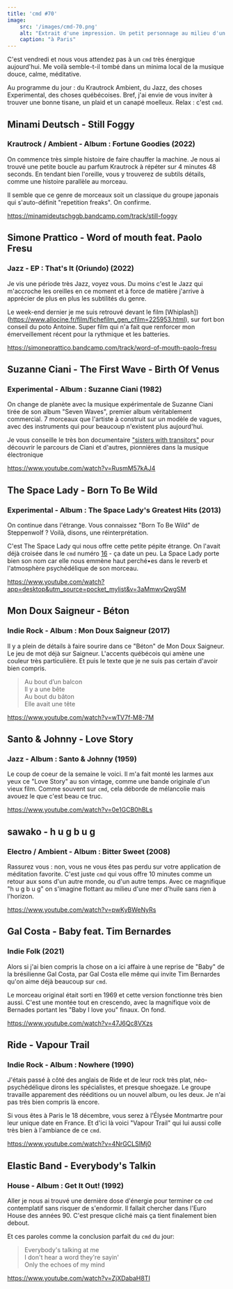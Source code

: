 ```yaml
---
title: 'cmd #70'
image:
    src: '/images/cmd-70.png'
    alt: "Extrait d'une impression. Un petit personnage au milieu d'un fond rouge"
    caption: "à Paris"
---
```


C'est vendredi et nous vous attendez pas à un `cmd` très énergique aujourd'hui.
Me voilà semble-t-il tombé dans un minima local de la musique douce, calme,
méditative.

Au programme du jour : du Krautrock Ambient, du Jazz, des choses Experimental,
des choses québécoises. Bref, j'ai envie de vous inviter à trouver une bonne
tisane, un plaid et un canapé moelleux. Relax : c'est `cmd`.



## Minami Deutsch - Still Foggy

### Krautrock / Ambient - Album : Fortune Goodies (2022)

On commence très simple histoire de faire chauffer la machine. Je nous ai trouvé
une petite boucle au parfum Krautrock à répéter sur 4 minutes 48 seconds. En
tendant bien l'oreille, vous y trouverez de subtils détails, comme une histoire
parallèle au morceau.

Il semble que ce genre de morceaux soit un classique du groupe japonais qui
s'auto-définit "repetition freaks". On confirme.

https://minamideutschggb.bandcamp.com/track/still-foggy



## Simone Prattico - Word of mouth feat. Paolo Fresu

### Jazz - EP : That's It (Oriundo) (2022)

Je vis une période très Jazz, voyez vous. Du moins c'est le Jazz qui m'accroche
les oreilles en ce moment et à force de matière j'arrive à apprécier de plus en
plus les subtilités du genre.

Le week-end dernier je me suis retrouvé devant le film
[Whiplash])(https://www.allocine.fr/film/fichefilm_gen_cfilm=225953.html), sur
fort bon conseil du poto Antoine. Super film qui n'a fait que renforcer mon
émerveillement récent pour la rythmique et les batteries.

https://simoneprattico.bandcamp.com/track/word-of-mouth-paolo-fresu



## Suzanne Ciani - The First Wave - Birth Of Venus

### Experimental - Album : Suzanne Ciani (1982)

On change de planète avec la musique expérimentale de Suzanne Ciani tirée de son
album "Seven Waves", premier album véritablement commercial. 7 morceaux que
l'artiste à construit sur un modèle de vagues, avec des instruments qui pour
beaucoup n'existent plus aujourd'hui.

Je vous conseille le très bon documentaire ["sisters with
transitors"](https://sisterswithtransistors.com/) pour découvrir le parcours de
Ciani et d'autres, pionnières dans la musique électronique

https://www.youtube.com/watch?v=RusmM57kAJ4




## The Space Lady - Born To Be Wild

### Experimental - Album : The Space Lady's Greatest Hits (2013)

On continue dans l'étrange. Vous connaissez "Born To Be Wild" de Steppenwolf ?
Voilà, disons, une réinterprétation.

C'est The Space Lady qui nous offre cette petite pépite étrange. On l'avait déjà
croisée dans le `cmd` numéro [16](https://cmd.wuips.com/post/2021-10-08-cmd-16) - ça
date un peu. La Space Lady porte bien son nom car elle nous emmène haut perché•es
dans le reverb et l'atmosphère psychédélique de son morceau.

https://www.youtube.com/watch?app=desktop&utm_source=pocket_mylist&v=3aMmwvQwgSM



## Mon Doux Saigneur - Béton

### Indie Rock - Album : Mon Doux Saigneur (2017)

Il y a plein de détails à faire sourire dans ce "Béton" de Mon Doux Saigneur. Le
jeu de mot déjà sur Saigneur. L'accents québécois qui amène une couleur très
particulière. Et puis le texte que je ne suis pas certain d'avoir bien compris.


> Au bout d’un balcon <br/>
> Il y a une bête <br/>
> Au bout du bâton <br/>
> Elle avait une tête <br/>

https://www.youtube.com/watch?v=wTV7f-M8-7M



## Santo & Johnny - Love Story

### Jazz - Album : Santo & Johnny (1959)

Le coup de coeur de la semaine le voici. Il m'a fait monté les larmes aux yeux
ce "Love Story" au son vintage, comme une bande originale d'un vieux film. Comme
souvent sur `cmd`, cela déborde de mélancolie mais avouez le que c'est beau ce
truc.

https://www.youtube.com/watch?v=0e1GCB0hBLs



## sawako - h u g b u g

### Electro / Ambient - Album : Bitter Sweet (2008)

Rassurez vous : non, vous ne vous êtes pas perdu sur votre application de
méditation favorite. C'est juste `cmd` qui vous offre 10 minutes comme un retour
aux sons d'un autre monde, ou d'un autre temps. Avec ce magnifique "h u g b u g"
on s'imagine flottant au milieu d'une mer d'huile sans rien à l'horizon.

https://www.youtube.com/watch?v=pwKyBWeNyRs




## Gal Costa - Baby feat. Tim Bernardes

### Indie Folk (2021)

Alors si j'ai bien compris la chose on a ici affaire à une reprise de "Baby" de
la brésilienne Gal Costa, par Gal Costa elle même qui invite Tim Bernardes qu'on
aime déjà beaucoup sur `cmd`.

Le morceau original était sorti en 1969 et cette version fonctionne très bien
aussi. C'est une montée tout en crescendo, avec la magnifique voix de Bernades
portant les "Baby I love you" finaux. On fond.

https://www.youtube.com/watch?v=47J6Qc8VXzs



## Ride - Vapour Trail

### Indie Rock - Album : Nowhere (1990)

J'étais passé à côté des anglais de Ride et de leur rock très plat,
néo-psychédélique dirons les spécialistes, et presque shoegaze. Le groupe
travaille apparement des rééditions ou un nouvel album, ou les deux. Je n'ai pas
très bien compris là encore.

Si vous êtes à Paris le 18 décembre, vous serez à l'Élysée Montmartre pour leur
unique date en France. Et d'ici là voici "Vapour Trail" qui lui aussi colle très
bien à l'ambiance de ce `cmd`.

https://www.youtube.com/watch?v=4NrGCLSlMj0



## Elastic Band - Everybody's Talkin

### House - Album : Get It Out! (1992)

Aller je nous ai trouvé une dernière dose d'énergie pour terminer ce `cmd`
contemplatif sans risquer de s'endormir. Il fallait chercher dans l'Euro House
des années 90. C'est presque cliché mais ça tient finalement bien debout.

Et ces paroles comme la conclusion parfait du `cmd` du jour:

> Everybody's talking at me <br/>
> I don't hear a word they're sayin' <br/>
> Only the echoes of my mind <br/>

https://www.youtube.com/watch?v=ZjXDabaH8TI

